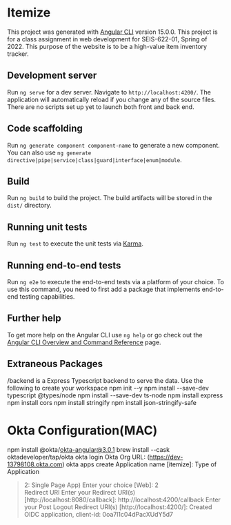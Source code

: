 # Itemize

This project was generated with [Angular CLI](https://github.com/angular/angular-cli) version 15.0.0.
This project is for a class assignment in web development for SEIS-622-01, Spring of 2022. 
This purpose of the website is to be a high-value item inventory tracker.

## Development server

Run `ng serve` for a dev server. Navigate to `http://localhost:4200/`. The application will automatically reload if you change any of the source files. There are no scripts set up yet to launch both front and back end. 

## Code scaffolding

Run `ng generate component component-name` to generate a new component. You can also use `ng generate directive|pipe|service|class|guard|interface|enum|module`.

## Build

Run `ng build` to build the project. The build artifacts will be stored in the `dist/` directory.

## Running unit tests

Run `ng test` to execute the unit tests via [Karma](https://karma-runner.github.io).

## Running end-to-end tests

Run `ng e2e` to execute the end-to-end tests via a platform of your choice. To use this command, you need to first add a package that implements end-to-end testing capabilities.

## Further help

To get more help on the Angular CLI use `ng help` or go check out the [Angular CLI Overview and Command Reference](https://angular.io/cli) page.

## Extraneous Packages
/backend is a Express Typescript backend to serve the data. Use the following to create your workspace
    npm init --y
    npm install --save-dev typescript @types/node
    npm install --save-dev ts-node
    npm install express
    npm install cors
    npm install stringify
    npm install json-stringify-safe


# Okta Configuration(MAC)

npm install @okta/okta-angular@3.0.1
brew install --cask oktadeveloper/tap/okta 
okta login
Okta Org URL: (https://dev-13798108.okta.com) 
okta apps create
Application name [itemize]: 
Type of Application
> 2: Single Page App)
Enter your choice [Web]: 2   
Redirect URI
Enter your Redirect URI(s) [http://localhost:8080/callback]: http://localhost:4200/callback
Enter your Post Logout Redirect URI(s) [http://localhost:4200/]: 
Created OIDC application, client-id: 0oa7l1c04dPacXUdY5d7